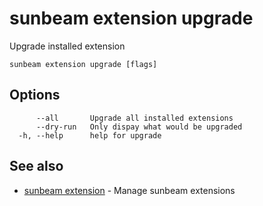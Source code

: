 # sunbeam extension upgrade

Upgrade installed extension

```
sunbeam extension upgrade [flags]
```

## Options

```
      --all       Upgrade all installed extensions
      --dry-run   Only dispay what would be upgraded
  -h, --help      help for upgrade
```

## See also

* [sunbeam extension](./sunbeam_extension.md)	 - Manage sunbeam extensions

